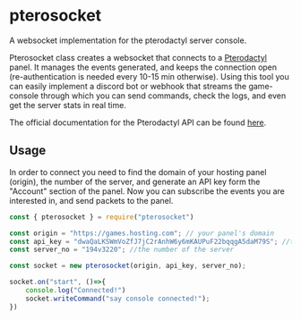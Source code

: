 # pterosocket
A websocket implementation for the pterodactyl server console.

Pterosocket class creates a websocket that connects to a [Pterodactyl](https://pterodactyl.io/) panel. It manages the events generated, and keeps the connection open (re-authentication is needed every 10-15 min otherwise).
Using this tool you can easily implement a discord bot or webhook that streams the game-console through which you can send commands, check the logs, and even get the server stats in real time.

The official documentation for the Pterodactyl API can be found [here](https://dashflo.net/docs/api/pterodactyl/v1/).

## Usage
In order to connect you need to find the domain of your hosting panel (origin), the number of the server, and generate an API key form the "Account" section of the panel. Now you can subscribe the events you are interested in, and send packets to the panel.
```js
const { pterosocket } = require("pterosocket")

const origin = "https://games.hosting.com"; // your panel's domain
const api_key = "dwaQaLKSWmVoZfJ7jC2rAnhW6y6mKAUPuF22bqqgA5daM79S"; //the api-key generated
const server_no = "194v3220"; //the number of the server

const socket = new pterosocket(origin, api_key, server_no);

socket.on("start", ()=>{
    console.log("Connected!")
    socket.writeCommand("say console connected!");
})
```
